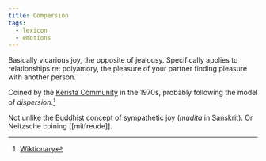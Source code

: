 ```yaml
---
title: Compersion
tags:
  - lexicon
  - emotions
---
```

Basically vicarious joy, the opposite of jealousy. Specifically applies to relationships re: polyamory, the pleasure of your partner finding pleasure with another person.

Coined by the [Kerista Community](https://en.wikipedia.org/wiki/Kerista "w:Kerista") in the 1970s, probably following the model of _dispersion_.[^1]

Not unlike the Buddhist concept of sympathetic joy (_mudita_ in Sanskrit). Or Neitzsche coining [[mitfreude]].

[^1]: [Wiktionary](https://en.wiktionary.org/wiki/compersion)
